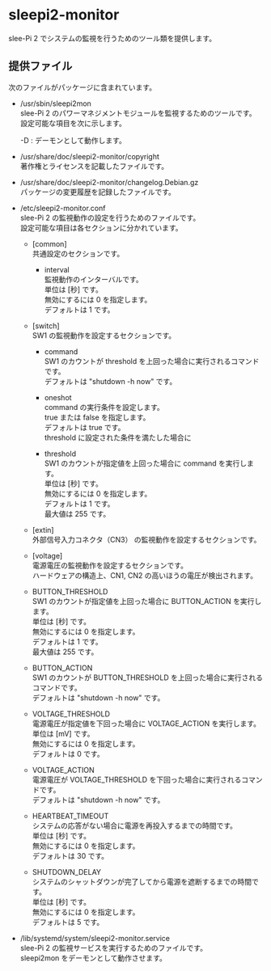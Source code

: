 sleepi2-monitor
====================

slee-Pi 2 でシステムの監視を行うためのツール類を提供します。

## 提供ファイル  
次のファイルがパッケージに含まれています。

* /usr/sbin/sleepi2mon  
  slee-Pi 2 のパワーマネジメントモジュールを監視するためのツールです。  
  設定可能な項目を次に示します。

  -D : デーモンとして動作します。  

* /usr/share/doc/sleepi2-monitor/copyright  
  著作権とライセンスを記載したファイルです。  

* /usr/share/doc/sleepi2-monitor/changelog.Debian.gz  
  パッケージの変更履歴を記録したファイルです。  

* /etc/sleepi2-monitor.conf  
  slee-Pi 2 の監視動作の設定を行うためのファイルです。  
  設定可能な項目は各セクションに分かれています。  

  + [common]  
    共通設定のセクションです。  
    - interval  
      監視動作のインターバルです。  
      単位は [秒] です。  
      無効にするには 0 を指定します。  
      デフォルトは 1 です。  

  + [switch]  
    SW1 の監視動作を設定するセクションです。  
    - command  
      SW1 のカウントが threshold を上回った場合に実行されるコマンドです。  
      デフォルトは "shutdown -h now" です。  

    - oneshot  
      command の実行条件を設定します。  
      true または false を指定します。  
      デフォルトは true です。  
      threshold に設定された条件を満たした場合に

    - threshold  
      SW1 のカウントが指定値を上回った場合に command を実行します。  
      単位は [秒] です。  
      無効にするには 0 を指定します。  
      デフォルトは 1 です。  
      最大値は 255 です。  

  + [extin]  
    外部信号入力コネクタ（CN3） の監視動作を設定するセクションです。  

  + [voltage]  
    電源電圧の監視動作を設定するセクションです。  
    ハードウェアの構造上、CN1, CN2 の高いほうの電圧が検出されます。  

  + BUTTON_THRESHOLD  
    SW1 のカウントが指定値を上回った場合に BUTTON_ACTION を実行します。  
    単位は [秒] です。  
    無効にするには 0 を指定します。  
    デフォルトは 1 です。  
    最大値は 255 です。  

  + BUTTON_ACTION  
    SW1 のカウントが BUTTON_THRESHOLD を上回った場合に実行されるコマンドです。  
    デフォルトは "shutdown -h now" です。  

  + VOLTAGE_THRESHOLD  
    電源電圧が指定値を下回った場合に VOLTAGE_ACTION を実行します。  
    単位は [mV] です。  
    無効にするには 0 を指定します。  
    デフォルトは 0 です。  

  + VOLTAGE_ACTION  
    電源電圧が VOLTAGE_THRESHOLD を下回った場合に実行されるコマンドです。  
    デフォルトは "shutdown -h now" です。

  + HEARTBEAT_TIMEOUT  
    システムの応答がない場合に電源を再投入するまでの時間です。  
    単位は [秒] です。  
    無効にするには 0 を指定します。  
    デフォルトは 30 です。  

  + SHUTDOWN_DELAY  
    システムのシャットダウンが完了してから電源を遮断するまでの時間です。  
    単位は [秒] です。  
    無効にするには 0 を指定します。  
    デフォルトは 5 です。  

* /lib/systemd/system/sleepi2-monitor.service  
  slee-Pi 2 の監視サービスを実行するためのファイルです。  
  sleepi2mon をデーモンとして動作させます。  
